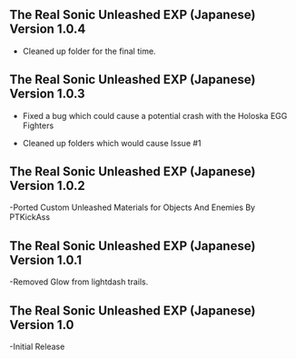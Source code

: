 ## The Real Sonic Unleashed EXP (Japanese) Version 1.0.4

- Cleaned up folder for the final time.

## The Real Sonic Unleashed EXP (Japanese) Version 1.0.3

- Fixed a bug which could cause a potential crash with the Holoska EGG Fighters

- Cleaned up folders which would cause Issue #1


## The Real Sonic Unleashed EXP (Japanese) Version 1.0.2

-Ported Custom Unleashed Materials for Objects And Enemies By PTKickAss

## The Real Sonic Unleashed EXP (Japanese) Version 1.0.1
-Removed Glow from lightdash trails.


## The Real Sonic Unleashed EXP (Japanese) Version 1.0
-Initial Release